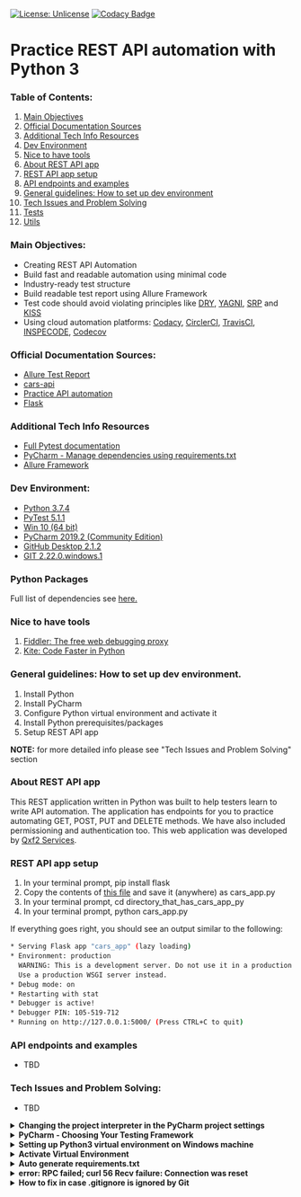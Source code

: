 [![License: Unlicense](https://img.shields.io/badge/license-Unlicense-blue.svg)](http://unlicense.org/)
[![Codacy Badge](https://api.codacy.com/project/badge/Grade/0a3c971aa10e4e93b15944480cbf9b15)](https://www.codacy.com/manual/ikostan/REST_API_AUTOMATION?utm_source=github.com&amp;utm_medium=referral&amp;utm_content=ikostan/REST_API_AUTOMATION&amp;utm_campaign=Badge_Grade)

# Practice REST API automation with Python 3
### Table of Contents:<br/>

 1. <a href="#main_objectives">Main Objectives</a>
 2. <a href="#official_documentation_sources">Official Documentation Sources</a>
 3. <a href="#additional_tech_info_resources">Additional Tech Info Resources</a>
 4. <a href="#dev_env">Dev Environment</a>
 5. <a href="#tools">Nice to have tools</a>
 6. <a href="#about">About REST API app</a>
  7. <a href="#setup">REST API app setup</a>
  8. <a href="#endpoints">API endpoints and examples</a>
 9. <a href="#guidelines">General guidelines: How to set up dev environment</a>
 10. <a href="#tech_issues">Tech Issues and Problem Solving</a>
 11. <a href="https://github.com/ikostan/TestAutomationFrameworkUsingAppiumWithPython/tree/master/tests">Tests</a>
 12. <a href="https://github.com/ikostan/TestAutomationFrameworkUsingAppiumWithPython/tree/master/utils">Utils</a><br/>

### Main Objectives:<br/>

<a id="main_objectives"></a>

- Creating REST API Automation
- Build fast and readable automation using minimal code
 - Industry-ready test structure
 - Build readable test report using Allure Framework
 - Test code should avoid violating principles like [DRY](https://en.wikipedia.org/wiki/Don%27t_repeat_yourself), [YAGNI](https://en.wikipedia.org/wiki/You_aren%27t_gonna_need_it), [SRP](https://en.wikipedia.org/wiki/Single_responsibility_principle) and [KISS](https://en.wikipedia.org/wiki/KISS_principle)
- Using cloud automation platforms: [Codacy](https://www.codacy.com/), [CirclerCI](https://circleci.com), [TravisCI](https://travis-ci.org), [INSPECODE](https://inspecode.rocro.com), [Codecov](https://codecov.io)

### Official Documentation Sources:<br/>

<a id="official_documentation_sources"></a>

- [Allure Test Report](http://allure.qatools.ru/)
- [cars-api](https://github.com/qxf2/cars-api)
- [Practice API automation](http://35.167.62.251/)
- [Flask](https://www.fullstackpython.com/flask.html)

### Additional Tech Info Resources<br/>

<a id="additional_tech_info_resources"></a>

- [Full Pytest documentation](http://doc.pytest.org/en/latest/contents.html)
- [PyCharm - Manage dependencies using requirements.txt](https://www.jetbrains.com/help/pycharm/managing-dependencies.html)
- [Allure Framework](https://docs.qameta.io/allure/)

### Dev Environment:<br/>

<a id="dev_env"></a>

- [Python 3.7.4](https://www.python.org/downloads/release/python-374/)
- [PyTest 5.1.1](https://pypi.org/project/pytest/)
- [Win 10 (64 bit)](https://www.microsoft.com/en-ca/software-download/windows10)
- [PyCharm 2019.2 (Community Edition)](https://www.jetbrains.com/pycharm/download/#section=windows)
- [GitHub Desktop 2.1.2](https://desktop.github.com/)
- [GIT 2.22.0.windows.1](https://git-scm.com/download/win)

### Python Packages
Full list of dependencies see [here.](https://github.com/ikostan/REST_API_AUTOMATION/blob/master/requirements.txt)

### Nice to have tools

<a id="tools"></a>

 1. [Fiddler: The free web debugging proxy](https://www.telerik.com/fiddler)
 2. [Kite: Code Faster in Python](https://kite.com/)

### General guidelines: How to set up dev environment.<br/>

<a id="guidelines"></a>

 1. Install Python
 2. Install PyCharm
 3. Configure Python virtual environment and activate it
 4. Install Python prerequisites/packages
 5. Setup REST API app

**NOTE:** for more detailed info please see "Tech Issues and Problem Solving" section<br/>

### About REST API app

<a id="about"></a>
This REST application written in Python was built to help testers learn to write API automation. The application has endpoints for you to practice automating GET, POST, PUT and DELETE methods. We have also included permissioning and authentication too. This web application was developed by [Qxf2 Services](https://www.qxf2.com/?utm_source=carsapi&utm_medium=click&utm_campaign=From%20carspai).

### REST API app setup

<a id="setup"></a>

 1. In your terminal prompt, pip install flask
 2. Copy the contents of [this file](https://github.com/qxf2/cars-api/blob/master/cars_app.py) and save it (anywhere) as cars_app.py
 3. In your terminal prompt, cd directory_that_has_cars_app_py
 4. In your terminal prompt, python cars_app.py

If everything goes right, you should see an output similar to the following:
```bash
* Serving Flask app "cars_app" (lazy loading)
* Environment: production
  WARNING: This is a development server. Do not use it in a production deployment.
  Use a production WSGI server instead.
* Debug mode: on
* Restarting with stat
* Debugger is active!
* Debugger PIN: 105-519-712
* Running on http://127.0.0.1:5000/ (Press CTRL+C to quit)
```

### API endpoints and examples

<a id="endpoints"></a>
- TBD

### Tech Issues and Problem Solving:<br/>

<a id="tech_issues"></a>
- TBD


<details>
  <summary><b>Changing the project interpreter in the PyCharm project settings</b></summary>

1. In the **Settings/Preferences dialog** (Ctrl+Alt+S), select **Project <project name> | Project Interpreter**.
2. Expand the list of the available interpreters and click the **Show All** link.
3. Select the target interpreter. When PyCharm stops supporting any of the outdated Python versions, the corresponding project interpreter is marked as unsupported.
4. The Python interpreter name specified in the **Name** field, becomes visible in the list of available interpreters. Click **OK** to apply the changes.

For more info please [check here](https://www.jetbrains.com/help/pycharm/configuring-python-interpreter.html)
</details>


<details>
  <summary><b>PyCharm - Choosing Your Testing Framework</b></summary>
 
1. Open the Settings/Preferences dialog, and under the node Tools, click the page **Python Integrated Tools**.
2. On this page, click the **Default Test Runner** field.
3. Choose the desired test runner:

<div align="center"> 
<img width="60%" height="60%" src="https://github.com/ikostan/SELENIUM_WEBDRIVER_WORKING_WITH_ELEMENTS/blob/master/testing_selenium_capabilities/img/py_choosing_test_runner.png" hspace="20">
</div>

For more info please see [Enable Pytest for you project](https://www.jetbrains.com/help/pycharm/pytest.html)
</details>


<details>
  <summary><b>Setting up Python3 virtual environment on Windows machine</b></summary>

1. open CMD<br/>
2. navigate to project directory, for example:<br/> 

```bash
cd C:\Users\superadmin\Desktop\Python\CodinGame
```

3. run following command:<br/> 

```bash 
pip install virtualenv
```

4. run following command:<br/> 

```bash 
virtualenv venv --python=python
```
</details>

<details>
  <summary><b>Activate Virtual Environment</b></summary>

In a newly created virtualenv there will be a bin/activate shell script. For Windows systems, activation scripts are provided for CMD.exe and Powershell.

 1. Open Terminal
 2. Run: \path\to\env\Scripts\activate 
  
[Source](https://pypi.org/project/virtualenv/1.8.2/)
</details>

<details>
  <summary><b>Auto generate requirements.txt</b></summary>

<br/>Any application typically has a set of dependencies that are required for that application to work. The requirements file is a way to specify and install specific set of package dependencies at once.<br/>
Use pip’s freeze command to generate a requirements.txt file for your project:<br/>

```python
pip freeze > requirements.txt
```

If you save this in requirements.txt, you can follow this guide: [PyCharm - Manage dependencies using requirements.txt](https://www.jetbrains.com/help/pycharm/managing-dependencies.html), or you can:<br/>
   
```python
pip install -r requirements.txt
```   
[Source](https://www.idiotinside.com/2015/05/10/python-auto-generate-requirements-txt/)
</details>

<details>
  <summary><b>error: RPC failed; curl 56 Recv failure: Connection was reset</b></summary>

  1. Open Git Bash<br/>
  2. Run: "git config --global http.postBuffer 157286400" 
  
[Source](https://stackoverflow.com/questions/36940425/gitlab-push-failed-error)
</details>

<details>
  <summary><b>How to fix in case .gitignore is ignored by Git</b></summary>

<br/>Even if you haven't tracked the files so far, Git seems to be able to "know" about them even after you add them to .gitignore.<br/> 

**NOTE:**<br/>
 - First commit your current changes, or you will lose them.<br/> 
 - Then run the following commands from the top folder of your Git repository:<br/> 
    
```bash 
git rm -r --cached .
git add .
git commit -m "fixed untracked files"
```
</details>
